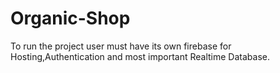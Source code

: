 # Organic-Shop

To run the project user must have its own firebase for Hosting,Authentication and most important Realtime Database.
